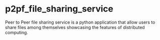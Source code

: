 # p2pf_file_sharing_service
Peer to Peer file sharing service is a python application that allow users to share files among themselves showcasing the features of distributed computing. 
